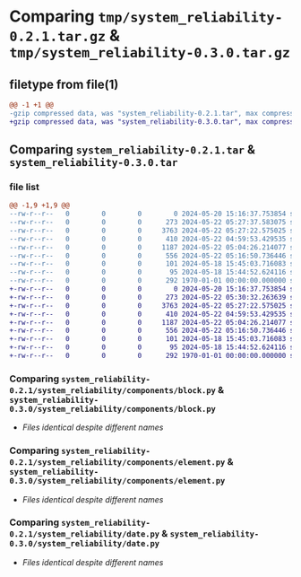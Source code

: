 # Comparing `tmp/system_reliability-0.2.1.tar.gz` & `tmp/system_reliability-0.3.0.tar.gz`

## filetype from file(1)

```diff
@@ -1 +1 @@
-gzip compressed data, was "system_reliability-0.2.1.tar", max compression
+gzip compressed data, was "system_reliability-0.3.0.tar", max compression
```

## Comparing `system_reliability-0.2.1.tar` & `system_reliability-0.3.0.tar`

### file list

```diff
@@ -1,9 +1,9 @@
--rw-r--r--   0        0        0        0 2024-05-20 15:16:37.753854 system_reliability-0.2.1/README.md
--rw-r--r--   0        0        0      273 2024-05-22 05:27:37.583075 system_reliability-0.2.1/pyproject.toml
--rw-r--r--   0        0        0     3763 2024-05-22 05:27:22.575025 system_reliability-0.2.1/system_reliability/components/block.py
--rw-r--r--   0        0        0      410 2024-05-22 04:59:53.429535 system_reliability-0.2.1/system_reliability/components/component.py
--rw-r--r--   0        0        0     1187 2024-05-22 05:04:26.214077 system_reliability-0.2.1/system_reliability/components/element.py
--rw-r--r--   0        0        0      556 2024-05-22 05:16:50.736446 system_reliability-0.2.1/system_reliability/date.py
--rw-r--r--   0        0        0      101 2024-05-18 15:45:03.716083 system_reliability-0.2.1/system_reliability/enums.py
--rw-r--r--   0        0        0       95 2024-05-18 15:44:52.624116 system_reliability-0.2.1/system_reliability/exceptions.py
--rw-r--r--   0        0        0      292 1970-01-01 00:00:00.000000 system_reliability-0.2.1/PKG-INFO
+-rw-r--r--   0        0        0        0 2024-05-20 15:16:37.753854 system_reliability-0.3.0/README.md
+-rw-r--r--   0        0        0      273 2024-05-22 05:30:32.263639 system_reliability-0.3.0/pyproject.toml
+-rw-r--r--   0        0        0     3763 2024-05-22 05:27:22.575025 system_reliability-0.3.0/system_reliability/components/block.py
+-rw-r--r--   0        0        0      410 2024-05-22 04:59:53.429535 system_reliability-0.3.0/system_reliability/components/component.py
+-rw-r--r--   0        0        0     1187 2024-05-22 05:04:26.214077 system_reliability-0.3.0/system_reliability/components/element.py
+-rw-r--r--   0        0        0      556 2024-05-22 05:16:50.736446 system_reliability-0.3.0/system_reliability/date.py
+-rw-r--r--   0        0        0      101 2024-05-18 15:45:03.716083 system_reliability-0.3.0/system_reliability/enums.py
+-rw-r--r--   0        0        0       95 2024-05-18 15:44:52.624116 system_reliability-0.3.0/system_reliability/exceptions.py
+-rw-r--r--   0        0        0      292 1970-01-01 00:00:00.000000 system_reliability-0.3.0/PKG-INFO
```

### Comparing `system_reliability-0.2.1/system_reliability/components/block.py` & `system_reliability-0.3.0/system_reliability/components/block.py`

 * *Files identical despite different names*

### Comparing `system_reliability-0.2.1/system_reliability/components/element.py` & `system_reliability-0.3.0/system_reliability/components/element.py`

 * *Files identical despite different names*

### Comparing `system_reliability-0.2.1/system_reliability/date.py` & `system_reliability-0.3.0/system_reliability/date.py`

 * *Files identical despite different names*

